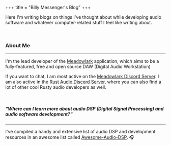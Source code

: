 +++
title = "Billy Messenger's Blog"
+++

Here I'm writing blogs on things I've thought about while developing audio software and whatever computer-related stuff I feel like writing about.

<br/>

### About Me

---

I'm the lead developer of the [Meadowlark](https://github.com/MeadowlarkDAW/Meadowlark) application, which aims to be a fully-featured, free and open source DAW (Digital Audio Workstation)

If you want to chat, I am most active on the [Meadowlark Discord Server](https://discord.gg/2W3Xvc8wy4). I am also active in the [Rust Audio Discord Server](https://discord.gg/Qs2Zwtf9Gf), where you can also find a lot of other cool Rusty audio developers as well.

<br/>

##### *"Where can I learn more about audio DSP (Digital Signal Processing) and audio software development?"*

---

I've compiled a handy and extensive list of audio DSP and development resources in an awesome list called [Awesome-Audio-DSP](https://github.com/BillyDM/Awesome-Audio-DSP). 🎧
